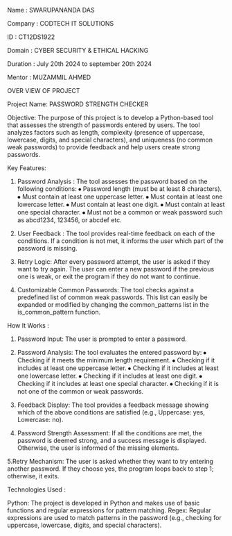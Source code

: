 Name : SWARUPANANDA DAS

Company : CODTECH IT SOLUTIONS

ID : CT12DS1922

Domain : CYBER SECURITY & ETHICAL HACKING

Duration : July 20th 2024 to september 20th 2024

Mentor : MUZAMMIL AHMED






OVER VIEW OF PROJECT 

Project Name: PASSWORD STRENGTH CHECKER

Objective:
The purpose of this project is to develop a Python-based tool that assesses the strength of 
passwords entered by users. The tool analyzes factors such as length, complexity (presence of 
uppercase, lowercase, digits, and special characters), and uniqueness (no common weak 
passwords) to provide feedback and help users create strong passwords.


Key Features:

1. Password Analysis :
The tool assesses the password based on the following conditions:
  ⦁ Password length (must be at least 8 characters).
  ⦁ Must contain at least one uppercase letter.
  ⦁ Must contain at least one lowercase letter.
  ⦁ Must contain at least one digit.
  ⦁ Must contain at least one special character.
  ⦁ Must not be a common or weak password such as abcd1234, 123456, or abcdef etc.

2. User Feedback :
   The tool provides real-time feedback on each of the conditions. If a condition is not met, it 
   informs the user which part of the password is missing.

3. Retry Logic:
  After every password attempt, the user is asked if they want to try again. The user can enter a 
  new password if the previous one is weak, or exit the program if they do not want to continue.

4. Customizable Common Passwords:
  The tool checks against a predefined list of common weak passwords. This list can easily be 
  expanded or modified by changing the common_patterns list in the is_common_pattern 
  function.


How It Works :

1. Password Input:
  The user is prompted to enter a password.

2. Password Analysis:
  The tool evaluates the entered password by:
    ⦁ Checking if it meets the minimum length requirement.
    ⦁ Checking if it includes at least one uppercase letter.
    ⦁ Checking if it includes at least one lowercase letter.
    ⦁ Checking if it includes at least one digit.
    ⦁ Checking if it includes at least one special character.
    ⦁ Checking if it is not one of the common or weak passwords.
  
3. Feedback Display:
   The tool provides a feedback message showing which of the above conditions are satisfied (e.g., 
   Uppercase: yes, Lowercase: no).

4. Password Strength Assessment:
  If all the conditions are met, the password is deemed strong, and a success message is 
  displayed. Otherwise, the user is informed of the missing elements.

5.Retry Mechanism:
  The user is asked whether they want to try entering another password. If they choose yes, the 
  program loops back to step 1; otherwise, it exits.



Technologies Used :

Python: The project is developed in Python and makes use of basic functions and regular 
        expressions for pattern matching.
Regex: Regular expressions are used to match patterns in the password (e.g., checking for 
       uppercase, lowercase, digits, and special characters).

